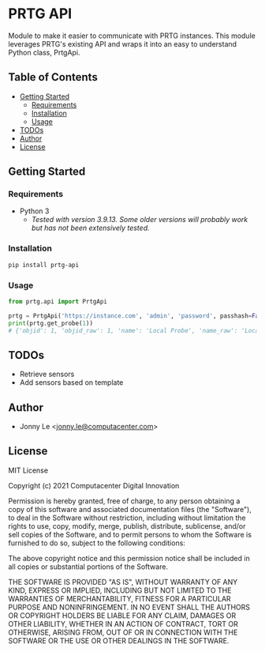 # PRTG API

Module to make it easier to communicate with PRTG instances. This module leverages PRTG's existing API and wraps it into an easy to understand Python class, PrtgApi.

## Table of Contents

* [Getting Started](#getting-started)
    * [Requirements](#requirements)
    * [Installation](#installation)
    * [Usage](#usage)
* [TODOs](#todos)
* [Author](#author)
* [License](#license)

## Getting Started

### Requirements


* Python 3
    * _Tested with version 3.9.13. Some older versions will probably work but has not been extensively tested._

### Installation

```bash
pip install prtg-api
```

### Usage

```python
from prtg.api import PrtgApi

prtg = PrtgApi('https://instance.com', 'admin', 'password', passhash=False)
print(prtg.get_probe(1))
# {'objid': 1, 'objid_raw': 1, 'name': 'Local Probe', 'name_raw': 'Local Probe', 'active': True, 'active_raw': -1, 'tags': '', 'tags_raw': '', 'parentid': 0, 'parentid_raw': 0, 'priority': '3', 'priority_raw': 3, 'status': 'Up', 'status_raw': 3, 'groupnum': '10', 'groupnum_raw': 10, 'devicenum': '6', 'devicenum_raw': 6, 'location': '', 'location_raw': ''}
```

## TODOs
* Retrieve sensors
* Add sensors based on template

## Author
* Jonny Le <<jonny.le@computacenter.com>>

## License
MIT License

Copyright (c) 2021 Computacenter Digital Innovation

Permission is hereby granted, free of charge, to any person obtaining a copy
of this software and associated documentation files (the "Software"), to deal
in the Software without restriction, including without limitation the rights
to use, copy, modify, merge, publish, distribute, sublicense, and/or sell
copies of the Software, and to permit persons to whom the Software is
furnished to do so, subject to the following conditions:

The above copyright notice and this permission notice shall be included in all
copies or substantial portions of the Software.

THE SOFTWARE IS PROVIDED "AS IS", WITHOUT WARRANTY OF ANY KIND, EXPRESS OR
IMPLIED, INCLUDING BUT NOT LIMITED TO THE WARRANTIES OF MERCHANTABILITY,
FITNESS FOR A PARTICULAR PURPOSE AND NONINFRINGEMENT. IN NO EVENT SHALL THE
AUTHORS OR COPYRIGHT HOLDERS BE LIABLE FOR ANY CLAIM, DAMAGES OR OTHER
LIABILITY, WHETHER IN AN ACTION OF CONTRACT, TORT OR OTHERWISE, ARISING FROM,
OUT OF OR IN CONNECTION WITH THE SOFTWARE OR THE USE OR OTHER DEALINGS IN THE
SOFTWARE.